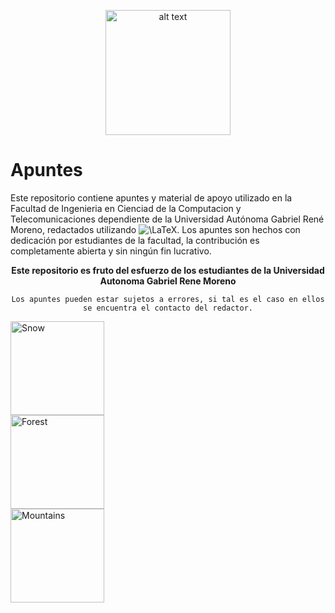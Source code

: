 
<p align="center">
<img src="https://i.imgur.com/nhDsK2i.jpg" alt="alt text" width="200" height="whatever">
</p>

# Apuntes
Este repositorio contiene apuntes y material de apoyo utilizado en la Facultad de Ingenieria en Cienciad de la Computacion y Telecomunicaciones dependiente de la Universidad Autónoma Gabriel René Moreno, redactados utilizando ![\LaTeX](https://render.githubusercontent.com/render/math?math=%5CLaTeX). Los apuntes son hechos con dedicación por estudiantes de la facultad, la contribución es completamente abierta y sin ningún fin lucrativo.

<p align="center">
   <b>Este repositorio es fruto del esfuerzo de los estudiantes de la Universidad Autonoma Gabriel Rene Moreno</b></br>
</p>

<p align="center">
<code>Los apuntes pueden estar sujetos a errores, si tal es el caso en ellos se encuentra el contacto del redactor.</code>
</p>


 <div class="row">
  <div class="column">
    <img src="https://i.imgur.com/nhDsK2i.jpg" alt="Snow" width="150">
  </div>
  <div class="column">
    <img src="https://i.imgur.com/nhDsK2i.jpg" alt="Forest" width="150">
  </div>
  <div class="column">
    <img src="https://i.imgur.com/nhDsK2i.jpg" alt="Mountains" width="150">
  </div>
</div> 

